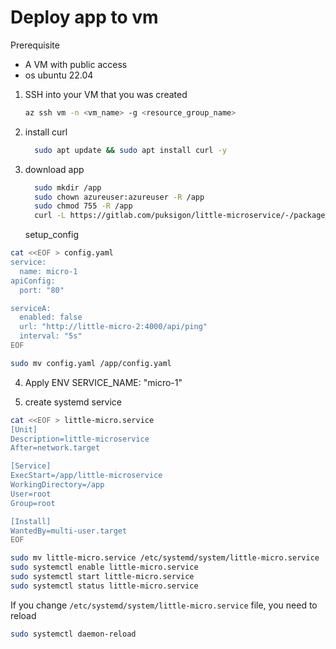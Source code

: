 # Deploy app to vm

Prerequisite

- A VM with public access
- os ubuntu 22.04

1. SSH into your VM that you was created

   ```bash
   az ssh vm -n <vm_name> -g <resource_group_name>
   ```

2. install curl

   ```bash
     sudo apt update && sudo apt install curl -y
   ```

3. download app

   ```bash
     sudo mkdir /app
     sudo chown azureuser:azureuser -R /app
     sudo chmod 755 -R /app
     curl -L https://gitlab.com/puksigon/little-microservice/-/package_files/139559074/download -o /app/little-microservice

   ```

   setup_config

```bash
cat <<EOF > config.yaml
service:
  name: micro-1
apiConfig:
  port: "80"

serviceA:
  enabled: false
  url: "http://little-micro-2:4000/api/ping"
  interval: "5s"
EOF

sudo mv config.yaml /app/config.yaml
```

4. Apply ENV
   SERVICE_NAME: "micro-1"

5. create systemd service

```bash
cat <<EOF > little-micro.service
[Unit]
Description=little-microservice
After=network.target

[Service]
ExecStart=/app/little-microservice
WorkingDirectory=/app
User=root
Group=root

[Install]
WantedBy=multi-user.target
EOF

sudo mv little-micro.service /etc/systemd/system/little-micro.service
sudo systemctl enable little-micro.service
sudo systemctl start little-micro.service
sudo systemctl status little-micro.service
```

If you change `/etc/systemd/system/little-micro.service` file, you need to reload

```bash
sudo systemctl daemon-reload
```

